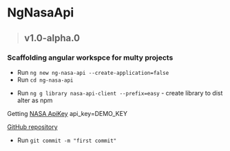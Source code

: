 # NgNasaApi

> ## v1.0-alpha.0
### Scaffolding angular workspce for multy projects
* Run `ng new ng-nasa-api --create-application=false`
* Run `cd ng-nasa-api`
+ Run `ng g library nasa-api-client --prefix=easy` - create library to dist alter as npm

Getting [NASA ApiKey](https://api.nasa.gov/) api_key=DEMO_KEY

[GitHub repository](https://github.com/nasa/api-docs/blob/gh-pages/index.html)


* Run `git commit -m "first commit"`